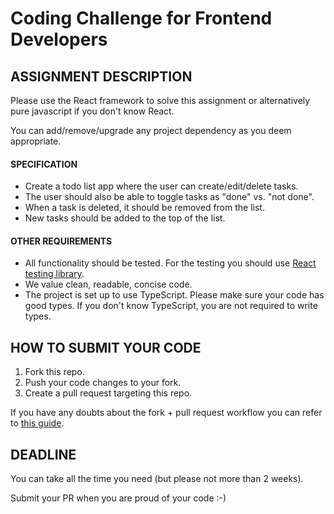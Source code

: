 # Coding Challenge for Frontend Developers

## ASSIGNMENT DESCRIPTION

Please use the React framework to solve this assignment or alternatively pure javascript if you don't know React.

You can add/remove/upgrade any project dependency as you deem appropriate.

#### SPECIFICATION

- Create a todo list app where the user can create/edit/delete tasks.
- The user should also be able to toggle tasks as "done" vs. "not done".
- When a task is deleted, it should be removed from the list.
- New tasks should be added to the top of the list.

#### OTHER REQUIREMENTS

- All functionality should be tested. For the testing you should use [React testing library](https://testing-library.com/).
- We value clean, readable, concise code.
- The project is set up to use TypeScript. Please make sure your code has good types. If you don't know TypeScript, you are not required to write types.

## HOW TO SUBMIT YOUR CODE

1. Fork this repo.
2. Push your code changes to your fork.
3. Create a pull request targeting this repo.

If you have any doubts about the fork + pull request workflow you can refer to [this guide](https://reflectoring.io/github-fork-and-pull/).

## DEADLINE
You can take all the time you need (but please not more than 2 weeks).

Submit your PR when you are proud of your code :-)
